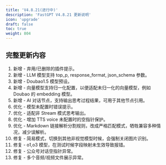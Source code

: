 ```yaml
---
title: 'V4.8.21(进行中)'
description: 'FastGPT V4.8.21 更新说明'
icon: 'upgrade'
draft: false
toc: true
weight: 804
---
```




## 完整更新内容

1. 新增 - 弃用/已删除的插件提示。
2. 新增 - LLM 模型支持 top_p, response_format, json_schema 参数。
3. 新增 - Doubao1.5 模型预设。
4. 新增 - 向量模型支持归一化配置，以便适配未归一化的向量模型，例如 Doubao 的 embedding 模型。
5. 新增 - AI 对话节点，支持输出思考过程结果，可用于其他节点引用。
6. 优化 - 模型未配置时错误提示。
7. 优化 - 适配非 Stream 模式思考输出。
8. 优化 - 增加 TTS voice 未配置时的空指针保护。
9. 优化 - Markdown 链接解析分割规则，改成严格匹配模式，牺牲兼容多种情况，减少误解析。
10. 修复 - 简易模式，切换到其他非视觉模型时候，会强制关闭图片识别。
11. 修复 - o1,o3 模型，在测试时候字段映射未生效导致报错。
12. 修复 - 公众号对话空指针异常。
13. 修复 - 多个音频/视频文件展示异常。